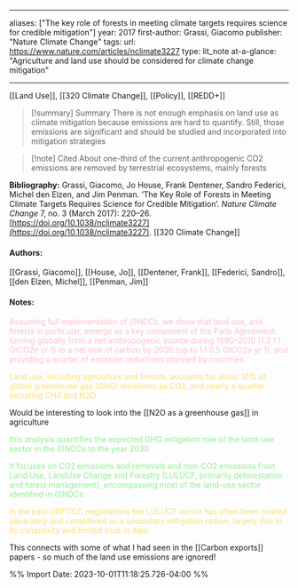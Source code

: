   
---
aliases: ["The key role of forests in meeting climate targets requires science for credible mitigation"] 
year: 2017 
first-author: Grassi, Giacomo
publisher: "Nature Climate Change" 
tags: 
url: https://www.nature.com/articles/nclimate3227 
type: lit_note
at-a-glance: "Agriculture and land use should be considered for climate change mitigation"

--- 
[[Land Use]], [[320 Climate Change]], [[Policy]], [[REDD+]]
>[!summary] Summary
> There is not enough emphasis on land use as climate mitigation because emissions are hard to quantify. Still, those emissions are significant and should be studied and incorporated into mitigation strategies

>[!note] Cited
>About one-third of the current anthropogenic CO2 emissions are removed by terrestrial ecosystems, mainly forests


**Bibliography:** Grassi, Giacomo, Jo House, Frank Dentener, Sandro Federici, Michel den Elzen, and Jim Penman. ‘The Key Role of Forests in Meeting Climate Targets Requires Science for Credible Mitigation’. _Nature Climate Change_ 7, no. 3 (March 2017): 220–26. [https://doi.org/10.1038/nclimate3227](https://doi.org/10.1038/nclimate3227). 
 [[320 Climate Change]]  
#### Authors:
[[Grassi, Giacomo]], [[House, Jo]], [[Dentener, Frank]], [[Federici, Sandro]], [[den Elzen, Michel]], [[Penman, Jim]]
#### Notes:
<p>  <span style="color: #FFC0CB">Assuming full implementation of (I)NDCs, we show that land use, and forests in particular, emerge as a key component of the Paris Agreement: turning globally from a net anthropogenic source during 1990–2010 (1.3   1.1 GtCO2e yr 1) to a net sink of carbon by 2030 (up to 1.1   0.5 GtCO2e yr 1), and providing a quarter of emission reductions planned by countries.</span>  </p> 


<p>  <span style="color: #F9E076">Land use, including agriculture and forests, accounts for about 10% of global greenhouse gas (GHG) emissions as CO2, and nearly a quarter including CH4 and N2O</span>  </p> 
Would be interesting to look into the [[N2O as a greenhouse gas]] in agriculture
<p>  <span style="color: #90EE90">this analysis quantifies the expected GHG mitigation role of the land-use sector in the (I)NDCs to the year 2030</span>  </p> <p>  <span style="color: #90EE90">It focuses on CO2 emissions and removals and non-CO2 emissions from Land Use, LandUse Change and Forestry (LULUCF, primarily deforestation and forest management), encompassing most of the land-use sector identified in (I)NDCs</span>  </p> <p>  <span style="color: #F9E076">in the past UNFCCC negotiations the LULUCF sector has often been treated separately and considered as a secondary mitigation option, largely due to its complexity and limited trust in data.</span>  </p> This connects with some of what I had seen in the [[Carbon exports]] papers - so much of the land use emissions are ignored!

%% Import Date: 2023-10-01T11:18:25.726-04:00 %%
